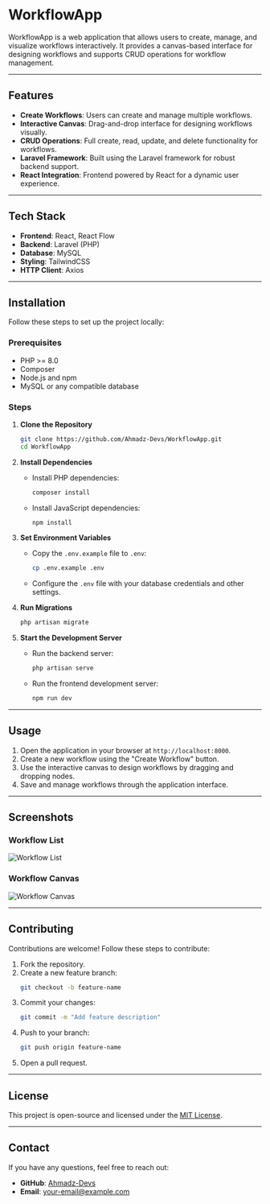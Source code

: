 # WorkflowApp

WorkflowApp is a web application that allows users to create, manage, and visualize workflows interactively. It provides a canvas-based interface for designing workflows and supports CRUD operations for workflow management.

---

## Features

- **Create Workflows**: Users can create and manage multiple workflows.
- **Interactive Canvas**: Drag-and-drop interface for designing workflows visually.
- **CRUD Operations**: Full create, read, update, and delete functionality for workflows.
- **Laravel Framework**: Built using the Laravel framework for robust backend support.
- **React Integration**: Frontend powered by React for a dynamic user experience.

---

## Tech Stack

- **Frontend**: React, React Flow
- **Backend**: Laravel (PHP)
- **Database**: MySQL
- **Styling**: TailwindCSS
- **HTTP Client**: Axios

---

## Installation

Follow these steps to set up the project locally:

### Prerequisites
- PHP >= 8.0
- Composer
- Node.js and npm
- MySQL or any compatible database

### Steps
1. **Clone the Repository**
   ```bash
   git clone https://github.com/Ahmadz-Devs/WorkflowApp.git
   cd WorkflowApp
   ```

2. **Install Dependencies**
   - Install PHP dependencies:
     ```bash
     composer install
     ```
   - Install JavaScript dependencies:
     ```bash
     npm install
     ```

3. **Set Environment Variables**
   - Copy the `.env.example` file to `.env`:
     ```bash
     cp .env.example .env
     ```
   - Configure the `.env` file with your database credentials and other settings.

4. **Run Migrations**
   ```bash
   php artisan migrate
   ```

5. **Start the Development Server**
   - Run the backend server:
     ```bash
     php artisan serve
     ```
   - Run the frontend development server:
     ```bash
     npm run dev
     ```

---

## Usage

1. Open the application in your browser at `http://localhost:8000`.
2. Create a new workflow using the "Create Workflow" button.
3. Use the interactive canvas to design workflows by dragging and dropping nodes.
4. Save and manage workflows through the application interface.

---

## Screenshots

### Workflow List
![Workflow List](https://via.placeholder.com/800x400?text=Workflow+List)

### Workflow Canvas
![Workflow Canvas](https://via.placeholder.com/800x400?text=Workflow+Canvas)

---

## Contributing

Contributions are welcome! Follow these steps to contribute:
1. Fork the repository.
2. Create a new feature branch:
   ```bash
   git checkout -b feature-name
   ```
3. Commit your changes:
   ```bash
   git commit -m "Add feature description"
   ```
4. Push to your branch:
   ```bash
   git push origin feature-name
   ```
5. Open a pull request.

---

## License

This project is open-source and licensed under the [MIT License](https://opensource.org/licenses/MIT).

---

## Contact

If you have any questions, feel free to reach out:
- **GitHub**: [Ahmadz-Devs](https://github.com/Ahmadz-Devs)
- **Email**: [your-email@example.com](mailto:your-email@example.com)
